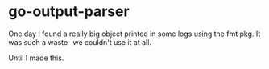 # go-output-parser

One day I found a really big object printed in some logs using the fmt pkg.
It was such a waste- we couldn't use it at all.

Until I made this.

